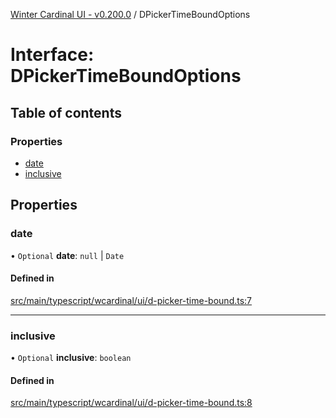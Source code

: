 [Winter Cardinal UI - v0.200.0](../index.md) / DPickerTimeBoundOptions

# Interface: DPickerTimeBoundOptions

## Table of contents

### Properties

- [date](DPickerTimeBoundOptions.md#date)
- [inclusive](DPickerTimeBoundOptions.md#inclusive)

## Properties

### date

• `Optional` **date**: ``null`` \| `Date`

#### Defined in

[src/main/typescript/wcardinal/ui/d-picker-time-bound.ts:7](https://github.com/winter-cardinal/winter-cardinal-ui/blob/v0.200.0/src/main/typescript/wcardinal/ui/d-picker-time-bound.ts#L7)

___

### inclusive

• `Optional` **inclusive**: `boolean`

#### Defined in

[src/main/typescript/wcardinal/ui/d-picker-time-bound.ts:8](https://github.com/winter-cardinal/winter-cardinal-ui/blob/v0.200.0/src/main/typescript/wcardinal/ui/d-picker-time-bound.ts#L8)
